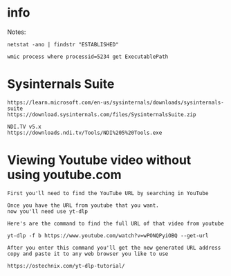 # info
Notes:
<!--
## ***_<sub>How to force sync-up update</sup>_***
 TO DO: add more details about me later
check this website https://github.com/suno-ai/bark/tree/main -->


``
netstat -ano | findstr "ESTABLISHED"
``

```
wmic process where processid=5234 get ExecutablePath
```

# Sysinternals Suite

```
https://learn.microsoft.com/en-us/sysinternals/downloads/sysinternals-suite
https://download.sysinternals.com/files/SysinternalsSuite.zip
```


```
NDI.TV v5.x
https://downloads.ndi.tv/Tools/NDI%205%20Tools.exe
```




# Viewing Youtube video without using youtube.com 

```
First you'll need to find the YouTube URL by searching in YouTube

Once you have the URL from youtube that you want. 
now you'll need use yt-dlp

Here's are the command to find the full URL of that video from youtube 

yt-dlp -f b https://www.youtube.com/watch?v=wPONQPyiOBQ --get-url

After you enter this command you'll get the new generated URL address
copy and paste it to any web browser you like to use
```


```
https://ostechnix.com/yt-dlp-tutorial/
```
